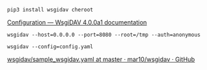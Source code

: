 ```
pip3 install wsgidav cheroot
```


[Configuration — WsgiDAV 4.0.0a1 documentation](https://wsgidav.readthedocs.io/en/latest/user_guide_configure.html#use-a-configuration-file)

```
wsgidav --host=0.0.0.0 --port=8080 --root=/tmp --auth=anonymous
```

```
wsgidav --config=config.yaml
```


[wsgidav/sample_wsgidav.yaml at master · mar10/wsgidav · GitHub](https://github.com/mar10/wsgidav/blob/master/sample_wsgidav.yaml)